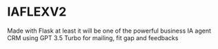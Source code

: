 # IAFLEXV2
Made with Flask at least it will be one of the powerful business IA agent CRM using GPT 3.5 Turbo for mailing, fit gap and feedbacks
